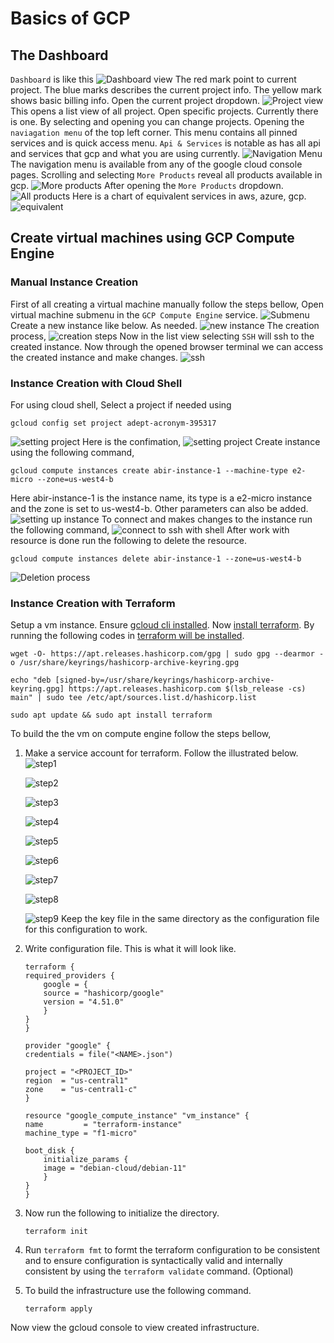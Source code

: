 # Basics of GCP
## The Dashboard
`Dashboard` is like this
![Dashboard view](./gcp-basics-dashboard-images/dashboard-markedup.jpg)
The red mark point to current project. The blue marks describes the current project info. The yellow mark shows basic billing info.
Open the current project dropdown.
![Project view](./gcp-basics-dashboard-images/all-projects.png)
This opens a list view of all project. Open specific projects. Currently there is one. By selecting and opening you can change projects.
Opening the `naviagation menu` of the top left corner. This menu contains all pinned services and is quick access menu.
`Api & Services` is notable as has all api and services that gcp and what you are using currently.
![Navigation Menu](./gcp-basics-dashboard-images/navigation-menu.png)
The navigation menu is available from any of the google cloud console pages.
Scrolling and selecting `More Products` reveal all products available in gcp.
![More products](./gcp-basics-dashboard-images/more-products.png)
After opening the `More Products` dropdown.
![All products](./gcp-basics-dashboard-images/all-products-list.png)
Here is a chart of equivalent services in aws, azure, gcp.
![equivalent](./gcp-basics-dashboard-images/eq.png)
## Create virtual machines using GCP Compute Engine
### Manual Instance Creation
First of all creating a virtual machine manually follow the steps bellow,
Open virtual machine submenu in the `GCP Compute Engine` service.
![Submenu](./gcp-compute-engine-images/compute-engine.png)
Create a new instance like below. As needed.
![new instance](./gcp-compute-engine-images/create-vm.png)
The creation process,
![creation steps](./gcp-compute-engine-images/vm-creation.png)
Now in the list view selecting `SSH` will ssh to the created instance. Now through the opened browser terminal we can access the created instance and make changes.
![ssh](./gcp-compute-engine-images/ssh.png)
### Instance Creation with Cloud Shell
For using cloud shell, 
Select a project if needed using
```
gcloud config set project adept-acronym-395317
```
![setting project](./gcp-compute-engine-images/set-project.PNG)
Here is the confimation,
![setting project](./gcp-compute-engine-images/list-project.PNG)
Create instance using the following command,
```
gcloud compute instances create abir-instance-1 --machine-type e2-micro --zone=us-west4-b
```
Here abir-instance-1 is the instance name, its type is a e2-micro instance and the zone is set to us-west4-b. Other parameters can also be added.
![setting up instance](./gcp-compute-engine-images/create-ce-instance.PNG)
To connect and makes changes to the instance run the following command,
![connect to ssh with shell](./gcp-compute-engine-images/connect-ssh.PNG)
After work with resource is done run the following to delete the resource. 
```
gcloud compute instances delete abir-instance-1 --zone=us-west4-b
```
![Deletion process](./gcp-compute-engine-images/delete.PNG)
### Instance Creation with Terraform
Setup a vm instance. Ensure [gcloud cli installed](https://cloud.google.com/sdk/docs/install).
Now [install terraform](https://developer.hashicorp.com/terraform/tutorials/gcp-get-started/install-cli). By running the following codes in [terraform will be installed](https://developer.hashicorp.com/terraform/downloads).
```
wget -O- https://apt.releases.hashicorp.com/gpg | sudo gpg --dearmor -o /usr/share/keyrings/hashicorp-archive-keyring.gpg

echo "deb [signed-by=/usr/share/keyrings/hashicorp-archive-keyring.gpg] https://apt.releases.hashicorp.com $(lsb_release -cs) main" | sudo tee /etc/apt/sources.list.d/hashicorp.list

sudo apt update && sudo apt install terraform
```
To build the the vm on compute engine follow the steps bellow,
1. Make a service account for terraform. Follow the illustrated below.
    ![step1](./gcp-compute-engine-images/service-account.png)

    ![step2](./gcp-compute-engine-images/create-sa.png)

    ![step3](./gcp-compute-engine-images/csa-name.png)

    ![step4](./gcp-compute-engine-images/csa-role.png)

    ![step5](./gcp-compute-engine-images/csa-done.png)

    ![step6](./gcp-compute-engine-images/completion.png)

    ![step7](./gcp-compute-engine-images/create-key.png)

    ![step8](./gcp-compute-engine-images/json-key.png)

    ![step9](./gcp-compute-engine-images/download-key.png)
    Keep the key file in the same directory as the configuration file for this configuration to work.
2. Write configuration file. This is what it will look like.
    ```
    terraform {
    required_providers {
        google = {
        source = "hashicorp/google"
        version = "4.51.0"
        }
    }
    }

    provider "google" {
    credentials = file("<NAME>.json")

    project = "<PROJECT_ID>"
    region  = "us-central1"
    zone    = "us-central1-c"
    }

    resource "google_compute_instance" "vm_instance" {
    name         = "terraform-instance"
    machine_type = "f1-micro"

    boot_disk {
        initialize_params {
        image = "debian-cloud/debian-11"
        }
    }
    }
    ```
3. Now run the following to initialize the directory.
    ```
    terraform init
    ```
4. Run `terraform fmt` to formt the terraform configuration to be consistent and to ensure configuration is syntactically valid and internally consistent by using the `terraform validate` command. (Optional)
5. To build the infrastructure use the following command.
    ```
    terraform apply
    ```
Now view the gcloud console to view created infrastructure.
